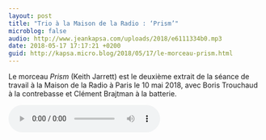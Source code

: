 ```yaml
---
layout: post
title: "Trio à la Maison de la Radio : ‘Prism’"
microblog: false
audio: http://www.jeankapsa.com/uploads/2018/e6111334b0.mp3
date: 2018-05-17 17:17:21 +0200
guid: http://kapsa.micro.blog/2018/05/17/le-morceau-prism.html
---
```

Le morceau _Prism_  (Keith Jarrett) est le deuxième extrait de la séance de travail à la Maison de la Radio à Paris le 10 mai 2018, avec Boris Trouchaud à la contrebasse et Clément Brajtman à la batterie.

<audio controls="controls" src="http://www.jeankapsa.com/uploads/2018/e6111334b0.mp3" />

